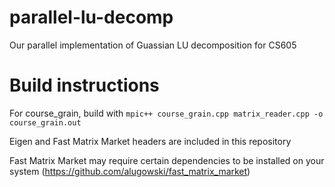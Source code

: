 # parallel-lu-decomp
Our parallel implementation of Guassian LU decomposition for CS605

# Build instructions
For course_grain, build with `mpic++ course_grain.cpp matrix_reader.cpp -o course_grain.out`

Eigen and Fast Matrix Market headers are included in this repository

Fast Matrix Market may require certain dependencies to be installed on your system (https://github.com/alugowski/fast_matrix_market)

